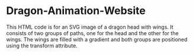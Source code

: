 # Dragon-Animation-Website
This HTML code is for an SVG image of a dragon head with wings. It consists of two groups of paths, one for the head and the other for the wings. The wings are filled with a gradient and both groups are positioned using the transform attribute.
